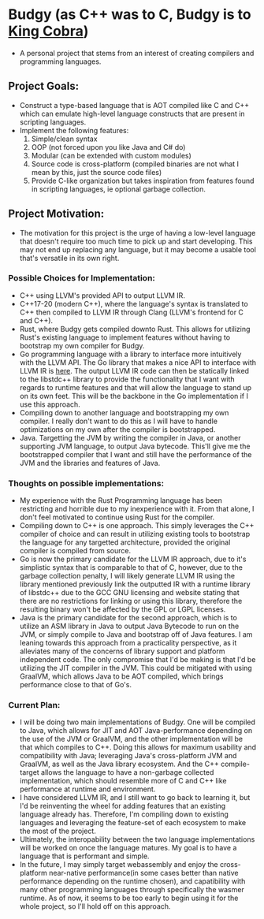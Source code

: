# Budgy (as C++ was to C, Budgy is to [King Cobra](https://github.com/mali5820k/KC-Programming-Language))
  - A personal project that stems from an interest of creating compilers and programming languages.
## Project Goals:
  - Construct a type-based language that is AOT compiled like C and C++ which can emulate high-level language constructs that are present in scripting languages. 
  - Implement the following features:
      1. Simple/clean syntax
      2. OOP (not forced upon you like Java and C# do)
      3. Modular (can be extended with custom modules)
      4. Source code is cross-platform (compiled binaries are not what I mean by this, just the source code files)
      5. Provide C-like organization but takes inspiration from features found in scripting languages, ie optional garbage collection.
## Project Motivation:
  - The motivation for this project is the urge of having a low-level language that doesn't require too much time to pick up and start developing. This may not end up replacing any language, but it may become a usable tool that's versatile in its own right.

### Possible Choices for Implementation:
  - C++ using LLVM's provided API to output LLVM IR.
  - C++17-20 (modern C++), where the language's syntax is translated to C++ then compiled to LLVM IR through Clang (LLVM's frontend for C and C++).
  - Rust, where Budgy gets compiled downto Rust. This allows for utilizing Rust's existing language to implement features without having to bootstrap my own compiler for Budgy.
  - Go programming language with a library to interface more intuitively with the LLVM API. The Go library that makes a nice API to interface with LLVM IR is [here](https://github.com/llir/llvm). The output LLVM IR code can then be statically linked to the libstdc++ library to provide the functionality that I want with regards to runtime features and that will allow the language to stand up on its own feet. This will be the backbone in the Go implementation if I use this approach.
  - Compiling down to another language and bootstrapping my own compiler. I really don't want to do this as I will have to handle optimizations on my own after the compiler is bootstrapped.
  - Java. Targetting the JVM by writing the compiler in Java, or another supporting JVM language, to output Java bytecode. This'll give me the bootstrapped compiler that I want and still have the performance of the JVM and the libraries and features of Java.

### Thoughts on possible implementations:
  - My experience with the Rust Programming language has been restricting and horrible due to my inexperience with it. From that alone, I don't feel motivated to continue using Rust for the compiler. 
  - Compiling down to C++ is one approach. This simply leverages the C++ compiler of choice and can result in utilizing existing tools to bootstrap the language for any targetted architecture, provided the original compiler is compiled from source.
  - Go is now the primary candidate for the LLVM IR approach, due to it's simplistic syntax that is comparable to that of C, however, due to the garbage collection penalty, I will likely generate LLVM IR using the library mentioned previously link the outputted IR with a runtime library of libstdc++ due to the GCC GNU licensing and website stating that there are no restrictions for linking or using this library, therefore the resulting binary won't be affected by the GPL or LGPL licenses.
  - Java is the primary candidate for the second approach, which is to utilize an ASM library in Java to output Java Bytecode to run on the JVM, or simply compile to Java and bootstrap off of Java features. I am leaning towards this approach from a practicality perspective, as it alleviates many of the concerns of library support and platform independent code. The only compromise that I'd be making is that I'd be utilizing the JIT compiler in the JVM. This could be mitigated with using GraalVM, which allows Java to be AOT compiled, which brings performance close to that of Go's.

### Current Plan:
  - I will be doing two main implementations of Budgy. One will be compiled to Java, which allows for JIT and AOT Java-performance depending on the use of the JVM or GraalVM, and the other implementation will be that which compiles to C++. Doing this allows for maximum usability and compatibility with Java; leveraging Java's cross-platform JVM and GraalVM, as well as the Java library ecosystem. And the C++ compile-target allows the language to have a non-garbage collected implementation, which should resemble more of C and C++ like performance at runtime and environment.
  - I have considered LLVM IR, and I still want to go back to learning it, but I'd be reinventing the wheel for adding features that an existing language already has. Therefore, I'm compiling down to existing languages and leveraging the feature-set of each ecosystem to make the most of the project.
  - Ultimately, the interopability between the two language implementations will be worked on once the language matures. My goal is to have a language that is performant and simple.
  - In the future, I may simply target webassembly and enjoy the cross-platform near-native performance(in some cases better than native performance depending on the runtime chosen), and capatibility with many other programming languages through specifically the wasmer runtime. As of now, it seems to be too early to begin using it for the whole project, so I'll hold off on this approach.
